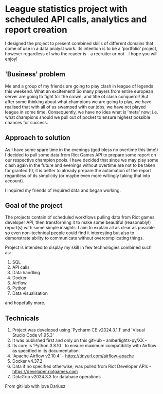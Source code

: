 # League statistics project with scheduled API calls, analytics and report creation
I designed the project to present combined skills of different domains that come of use in a data analyst work. Its intention is to be a 'portfolio' project, however regardless of who the reader is - a recruiter or not - I hope you will enjoy!

## 'Business' problem
Me and a group of my friends are going to play clash in league of legends this weekend. What an excitement! So many players from entire european server are going to fight for the crown, and title of clash conqueror! But after some thinking about what champions we are going to play, we have realised that with all of us swamped with our jobs, we have not played league in some time. Consequently, we have no idea what is 'meta' now; i.e. what champions should we pull out of pocket to ensure highest possible chances for success. 

## Approach to solution 
As I have some spare time in the evenings (god bless no overtime this time!) I decided to pull some data from Riot Games API to prepare some report on our respective champion pools. I have decided that since we may play some clash again in the future and evenings without overtime are not to be taken for granted (!), it is better to already prepare the automation of the report regardless of its simplicity (or maybe even more willingly taking that into account). <br>

I inquired my friends of required data and began working. 

## Goal of the project
The projects contain of scheduled workflows pulling data from Riot games developer API, then transforming it to make some beautiful (reasonably!) report(s) with some simple insights. I aim to explain all as clear as possible so even non-technical people could find it interesting but also to demonstrate ability to communicate without overcomplicating things. 

Project is intended to display my skill in few technologies combined such as:
1. SQL 
2. API calls
3. Data handling
4. Docker
5. Airflow
6. Python
7. Data visualisation

and hopefully more.

## Technicals

1. Project was developed using 'Pycharm CE v2024.3.1.1' and 'Visual Studio Code v1.95.3'
2. It was published first and only on this gitHub - amberlights-py/XX - 
3. Its core is 'Python 3.8.10 ' to ensure maximum compatibility with Airflow as specified in its documentation.
4. 'Apache Airflow v2.10.4' - https://tinyurl.com/airflow-apache
5. Docker v4.37.2
6. Data if no specified otherwise, was pulled from Riot Developer APIs - https://developer.riotgames.com
7. DataGrip v2024.3.3 for database operations

From gitHub with love
Dariusz